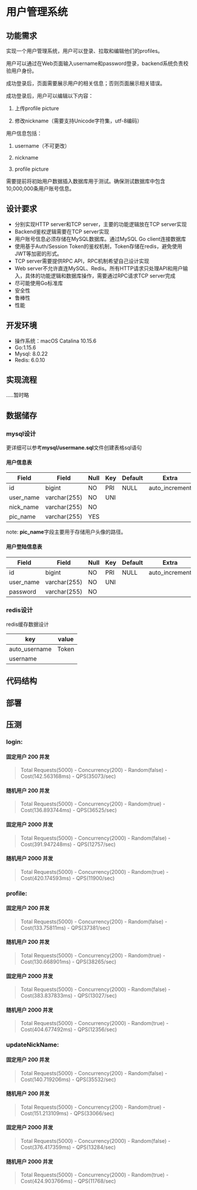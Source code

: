# 用户管理系统

## 功能需求

实现一个用户管理系统，用户可以登录、拉取和编辑他们的profiles。 

用户可以通过在Web页面输入username和password登录，backend系统负责校验用户身份。

成功登录后，页面需要展示用户的相关信息；否则页面展示相关错误。

成功登录后，用户可以编辑以下内容：

1. 上传profile picture

2. 修改nickname（需要支持Unicode字符集，utf-8编码）

用户信息包括：

1. username（不可更改）

2. nickname

3. profile picture

需要提前将初始用户数据插入数据库用于测试。确保测试数据库中包含10,000,000条用户账号信息。

## 设计要求

* 分别实现HTTP server和TCP server，主要的功能逻辑放在TCP server实现
* Backend鉴权逻辑需要在TCP server实现
* 用户账号信息必须存储在MySQL数据库。通过MySQL Go client连接数据库
* 使用基于Auth/Session Token的鉴权机制，Token存储在redis，避免使用JWT等加密的形式。
* TCP server需要提供RPC API，RPC机制希望自己设计实现
* Web server不允许直连MySQL、Redis。所有HTTP请求只处理API和用户输入，具体的功能逻辑和数据库操作，需要通过RPC请求TCP server完成
* 尽可能使用Go标准库
* 安全性
* 鲁棒性
* 性能

## 开发环境

* 操作系统：macOS Catalina 10.15.6
* Go:1.15.6
* Mysql: 8.0.22
* Redis: 6.0.10

## 实现流程

.....暂时略

## 数据储存

### mysql设计

更详细可以参考**mysql/usermane.sql**文件创建表格sql语句

#### 用户信息表

| Field     | Field        | Null | Key  | Default | Extra          |
| --------- | ------------ | ---- | ---- | ------- | -------------- |
| id        | bigint       | NO   | PRI  | NULL    | auto_increment |
| user_name | varchar(255) | NO   | UNI  |         |                |
| nick_name | varchar(255) | NO   |      |         |                |
| pic_name  | varchar(255) | YES  |      |         |                |

note: **pic_name**字段主要用于存储用户头像的路径。

#### 用户登陆信息表

| Field     | Field        | Null | Key  | Default | Extra          |
| --------- | ------------ | ---- | ---- | ------- | -------------- |
| id        | bigint       | NO   | PRI  | NULL    | auto_increment |
| user_name | varchar(255) | NO   | UNI  |         |                |
| password  | varchar(255) | NO   |      |         |                |

### redis设计

redis缓存数据设计

| key           | value |
| ------------- | ----- |
| auto_username | Token |
| username      |       |

## 代码结构

## 部署

## 压测

### login:

#### 固定用户 200 并发

> Total Requests(5000) - Concurrency(200) - Random(false) - Cost(142.563168ms) - QPS(35073/sec)

#### 随机用户 200 并发

> Total Requests(5000) - Concurrency(200) - Random(true) - Cost(136.893744ms) - QPS(36525/sec)

#### 固定用户 2000 并发

> Total Requests(5000) - Concurrency(2000) - Random(false) - Cost(391.947248ms) - QPS(12757/sec)

#### 随机用户 2000 并发

> Total Requests(5000) - Concurrency(2000) - Random(true) - Cost(420.174593ms) - QPS(11900/sec)

### profile:

#### 固定用户 200 并发

> Total Requests(5000) - Concurrency(200) - Random(false) - Cost(133.75811ms) - QPS(37381/sec)

#### 随机用户 200 并发

> Total Requests(5000) - Concurrency(200) - Random(true) - Cost(130.668901ms) - QPS(38265/sec)

#### 固定用户 2000 并发

> Total Requests(5000) - Concurrency(2000) - Random(false) - Cost(383.837833ms) - QPS(13027/sec)

#### 随机用户 2000 并发

> Total Requests(5000) - Concurrency(2000) - Random(true) - Cost(404.677492ms) - QPS(12356/sec)

### updateNickName:

#### 固定用户 200 并发

> Total Requests(5000) - Concurrency(200) - Random(false) - Cost(140.719206ms) - QPS(35532/sec)

#### 随机用户 200 并发

> Total Requests(5000) - Concurrency(200) - Random(true) - Cost(151.213109ms) - QPS(33066/sec)

#### 固定用户 2000 并发

> Total Requests(5000) - Concurrency(2000) - Random(false) - Cost(376.417359ms) - QPS(13284/sec)

#### 随机用户 2000 并发

> Total Requests(5000) - Concurrency(2000) - Random(true) - Cost(424.903766ms) - QPS(11768/sec)

